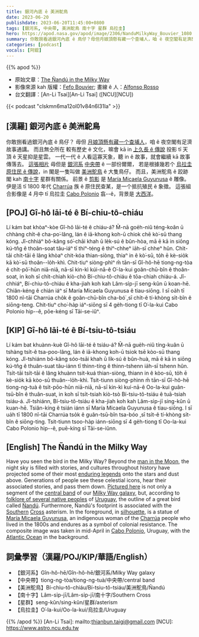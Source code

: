 ```yaml
---
title: 銀河內底 ê 美洲鴕鳥
date: 2023-06-20
publishdate: 2023-06-20T11:45:00+0800
tags: [銀河系, 中央帶, 美洲鴕鳥 南十字 星群 烏拉圭]
hero: https://apod.nasa.gov/apod/image/2306/NanduMilkyWay_Bouvier_1080.jpg
summary: 你敢捌看過銀河內底 ê 鳥仔？毋但月娘頂懸有藏一个查埔人，咱 ê 夜空閣有足濟故事通講。
categories: [podcast]
vocals: [阿錕]
---
```


{{% apod %}}

- 原始文章：[The Ñandú in the Milky Way](https://apod.nasa.gov/apod/ap230620.html)
- 影像來源 kah 版權：[Fefo Bouvier](https://www.instagram.com/fefobouvier/); 畫線 ê 人：[Alfonso Rosso](https://www.instagram.com/fonchirosso/)
- 台文翻譯：[An-Li Tsai][An-Li Tsai] ([NCU][NCU])

{{< podcast "clskmn6ma12ol01v84n6l31la" >}}

## [漢羅] 銀河內底 ê 美洲鴕鳥
你敢捌看過銀河內底 ê 鳥仔？
毋但 [月娘頂懸有藏一个查埔人][man in the Moon]，咱 ê 夜空閣有足濟故事通講。
而且無仝所在 較有歷史 ê 文化，嘛會 kā in [上久長 ê 傳說][enduring legends] 投影 tī 天頂 ê 天星抑是星雲。
一代一代 ê 人看這寡天象，聽 in ê 故事，就會繼續 kā 故事傳落去。
[這張相片][Pictured here] 毋但是 [銀河系][Milky Way galaxy] [中央帶][central band] ê 一部份爾爾，
若是根據幾若个 [烏拉圭][Uruguay] [原住民 ê 傳說][folklore of several native peoples]，in 閣是一隻叫做 [美洲鴕鳥][Ñandú] ê 大隻鳥仔。
而且，美洲鴕鳥 ê 跤跡閣 kah [南][Southern][十字][Cross] 星群有關係。
前景 ê [剪影][silhouette] 是 [María Micaela Guyunusa][María Micaela Guyunusa] ê 雕像。
伊是活 tī 1800 年代 [Charrúa][Charrúa] 族 ê 原住民查某，是一个抵抗殖民 ê 象徵。
這張組合影像是 4 月中 tī 烏拉圭 [Cabo Polonio][Cabo Polonio] 翕--ê，背景是 [大西洋][Atlantic Ocean]。

## [POJ] Gî-hô lāi-té ê Bí-chiu-tô-chiáu
Lí kám bat khòaⁿ-kòe Gî-hô lāi-té ê chiáu-á?
M̄-nā goe̍h-niû téng-koân ū chhàng chi̍t-ê cha-po͘-lâng, lán ê iā-khong koh-ū chiok chē kò͘-sū thang kóng.
Jî-chhiáⁿ bô-kâng só͘-chāi khah ū le̍k-sú ê bûn-hòa, mā ē kā in siōng kú-tn̂g ê thoân-soat tâu-iáⁿ tī thiⁿ-téng ê thiⁿ-chheⁿ ia̍h-sī chheⁿ hûn.
Chi̍t-tāi chi̍t-tāi ê lâng khòaⁿ chit-kóa thian-siòng, thiaⁿ in ê kò͘-sū, to̍h ē kè-sio̍k kā kò͘-sū thoân--lo̍h-khì.
Chit-tiuⁿ siòng-phìⁿ m̄ tān-sī Gî-hô-hē tiong-ng-tòa ê chi̍t-pō͘-hūn niā-niā, nā-sī kin-kì kúi-nā-ê O͘-la-kui goân-chū-bîn ê thoân-soat, in koh sī chi̍t-chiah kiò-chò Bí-chiu-tô-chiáu ê tōa-chiah chiáu-á.
Jî-chhiáⁿ, Bí-chiu-tô-chiáu ê kha-jiah koh kah Lâm-si̍p-jī seng-kûn ū koan-hē.
Chiân-kéng ê chián iáⁿ sī María Micaela Guyunusa ê tiau-siōng.
I sī oa̍h tī 1800 nî-tāi Charrúa cho̍k ê goân-chū-bîn cha-bó͘ ,sī chi̍t-ê tí-khòng si̍t-bîn ê siōng-teng.
Chit-tiuⁿ cho͘-ha̍p iáⁿ-siōng sī 4 ge̍h-tiong tī O͘-la-kui Cabo Polonio hip--ê, pōe-kéng sī Tāi-se-iûⁿ.

## [KIP] Gî-hô lāi-té ê Bí-tsiu-tô-tsiáu
Lí kám bat khuànn-kuè Gî-hô lāi-té ê tsiáu-á?
M̄-nā gue̍h-niû tíng-kuân ū tshàng tsi̍t-ê tsa-poo-lâng, lán ê iā-khong koh-ū tsiok tsē kòo-sū thang kóng.
Jî-tshiánn bô-kâng sóo-tsāi khah ū li̍k-sú ê bûn-huà, mā ē kā in siōng kú-tn̂g ê thuân-suat tâu-iánn tī thinn-tíng ê thinn-tshenn ia̍h-sī tshenn hûn.
Tsi̍t-tāi tsi̍t-tāi ê lâng khuànn tsit-kuá thian-siòng, thiann in ê kòo-sū, to̍h ē kè-sio̍k kā kòo-sū thuân--lo̍h-khì.
Tsit-tiunn siòng-phìnn m̄ tān-sī Gî-hô-hē tiong-ng-tuà ê tsi̍t-pōo-hūn niā-niā, nā-sī kin-kì kuí-nā-ê Oo-la-kui guân-tsū-bîn ê thuân-suat, in koh sī tsi̍t-tsiah kiò-tsò Bí-tsiu-tô-tsiáu ê tuā-tsiah tsiáu-á.
Jî-tshiánn, Bí-tsiu-tô-tsiáu ê kha-jiah koh kah Lâm-si̍p-jī sing-kûn ū kuan-hē.
Tsiân-kíng ê tsián iánn sī María Micaela Guyunusa ê tiau-siōng.
I sī ua̍h tī 1800 nî-tāi Charrúa tso̍k ê guân-tsū-bîn tsa-bóo ,sī tsi̍t-ê tí-khòng si̍t-bîn ê siōng-ting.
Tsit-tiunn tsoo-ha̍p iánn-siōng sī 4 ge̍h-tiong tī Oo-la-kui Cabo Polonio hip--ê, puē-kíng sī Tāi-se-iûnn.

## [English] The Ñandú in the Milky Way
Have you seen the bird in the Milky Way?
Beyond the [man in the Moon][man in the Moon], the night sky is filled with stories, and cultures throughout history have projected some of their most [enduring legends][enduring legends] onto the stars and dust above.
Generations of people see these celestial icons, hear their associated stories, and pass them down.
[Pictured here][Pictured here] is not only a segment of the [central band][central band] of our [Milky Way galaxy][Milky Way galaxy], but, according to [folklore of several native peoples][folklore of several native peoples] of [Uruguay][Uruguay], the outline of a great bird called [Ñandú][Ñandú].
Furthermore, Ñandú's footprint is associated with the [Southern][Southern] [Cross][Cross] asterism.
In the foreground, in [silhouette][silhouette], is a statue of [María Micaela Guyunusa][María Micaela Guyunusa], an indigenous woman of the [Charrúa][Charrúa] people who lived in the 1800s and endures as a symbol of colonial resistance.
The composite image was taken in mid-April in [Cabo Polonio][Cabo Polonio], Uruguay, with the [Atlantic Ocean][Atlantic Ocean] in the background.

## 詞彙學習（漢羅/POJ/KIP/華語/English）
- 【銀河系】Gîn-hô-hē/Gîn-hô-hē/銀河系/Milky Way galaxy
- 【中央帶】tiong-ng-tòa/tiong-ng-tuà/中央帶/central band
- 【美洲鴕鳥】Bí-chiu-tô-chiáu/Bí-tsiu-tô-tsiáu/美洲鴕鳥/Ñandú
- 【南十字】Lâm-si̍p-jī/Lâm-si̍p-jī/南十字/Southern Cross
- 【星群】seng-kûn/sing-kûn/星群/asterism
- 【烏拉圭】O͘-la-kui/Oo-la-kui/烏拉圭/Uruguay

{{% /apod %}}
[An-Li Tsai]: mailto:thianbun.taigi@gmail.com
[NCU]: https://www.astro.ncu.edu.tw

[copyright]: https://apod.nasa.gov/apod/fap/lib/about_apod.html#srapply
[License]: https://creativecommons.org/licenses/by/2.0/

[man in the Moon]:https://apod.nasa.gov/apod/ap220612.html
[enduring legends]:https://nightsky.jpl.nasa.gov/download-view.cfm?Doc_ID=666
[Pictured here]:https://www.instagram.com/p/CrhFtNvLWAS/
[central band]:https://apod.nasa.gov/apod/ap230319.html
[Milky Way galaxy]:http://www.atlasoftheuniverse.com/galaxy.html
[folklore of several native peoples]:https://www.mdpi.com/2073-445X/12/4/805
[Uruguay]:https://en.wikipedia.org/wiki/Uruguay
[Ñandú]:https://en.wikipedia.org/wiki/Rhea_(bird)
[Southern]:https://apod.nasa.gov/apod/ap210125.html
[Cross]:https://en.wikipedia.org/wiki/Crux
[silhouette]:https://apod.nasa.gov/apod/ap210112.html
[María Micaela Guyunusa]:https://en.wikipedia.org/wiki/Mar%C3%ADa_Micaela_Guyunusa
[Charrúa]:https://en.wikipedia.org/wiki/Charr%C3%Baa
[Cabo Polonio]:https://youtu.be/6yCSLDx3OB4
[Atlantic Ocean]:https://en.wikipedia.org/wiki/Atlantic_Ocean
